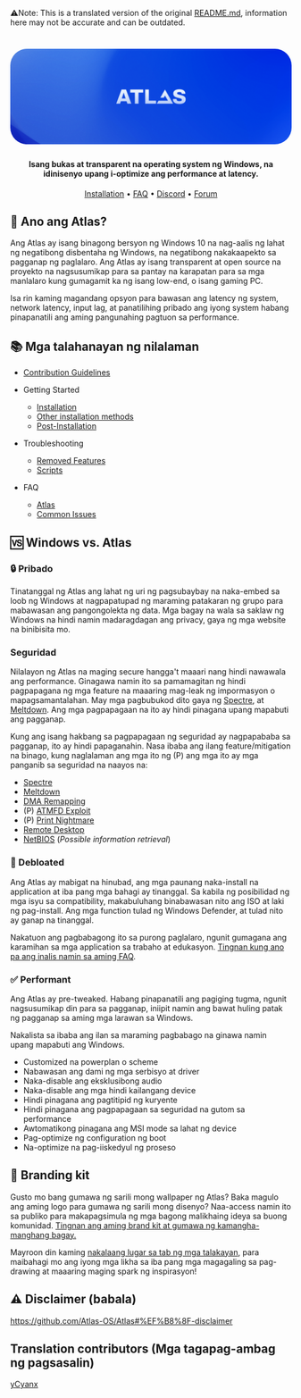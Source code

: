⚠️Note: This is a translated version of the original [README.md](https://github.com/Atlas-OS/Atlas/blob/main/README.md), information here may not be accurate and can be outdated.
<h1 align="center">
  <a href="http://atlasos.net"><img src="https://github.com/Atlas-OS/branding/blob/main/github-banner.png" alt="Atlas" width="900" style="border-radius: 30px"></a>
</h1>

<h4 align="center">Isang bukas at transparent na operating system ng Windows, na idinisenyo upang i-optimize ang performance at latency.</h4>

<p align="center">
  <a href="https://github.com/Atlas-OS/Atlas/wiki/2.-Installing">Installation</a>
  •
  <a href="https://github.com/Atlas-OS/Atlas/wiki/1.-FAQ#contents">FAQ</a>
  •
  <a href="https://discord.atlasos.net" target="_blank">Discord</a>
  •
  <a href="https://forum.atlasos.net">Forum</a>
</p>

## 🤔 **Ano ang Atlas?**

Ang Atlas ay isang binagong bersyon ng Windows 10 na nag-aalis ng lahat ng negatibong disbentaha ng Windows, na negatibong nakakaapekto sa pagganap ng paglalaro. Ang Atlas ay isang transparent at open source na proyekto na nagsusumikap para sa pantay na karapatan para sa mga manlalaro kung gumagamit ka ng isang low-end, o isang gaming PC.

Isa rin kaming magandang opsyon para bawasan ang latency ng system, network latency, input lag, at panatilihing pribado ang iyong system habang pinapanatili ang aming pangunahing pagtuon sa performance.

## 📚 **Mga talahanayan ng nilalaman**

- [Contribution Guidelines](https://docs.atlasos.net/contributions)

- Getting Started
  - [Installation](https://docs.atlasos.net/getting-started/installation)
  - [Other installation methods](https://docs.atlasos.net/getting-started/other-installation-methods/no-usb)
  - [Post-Installation](https://docs.atlasos.net/getting-started/post-installation/drivers)

- Troubleshooting
  - [Removed Features](https://docs.atlasos.net/troubleshooting/removed-features)
  - [Scripts](https://docs.atlasos.net/troubleshooting/scripts)

- FAQ
  - [Atlas](https://atlasos.net/faq)
  - [Common Issues](https://docs.atlasos.net/troubleshooting/common-issues/hyper-v/)

## 🆚 **Windows vs. Atlas**

### 🔒 Pribado
Tinatanggal ng Atlas ang lahat ng uri ng pagsubaybay na naka-embed sa loob ng Windows at nagpapatupad ng maraming patakaran ng grupo para mabawasan ang pangongolekta ng data. Mga bagay na wala sa saklaw ng Windows na hindi namin madaragdagan ang privacy, gaya ng mga website na binibisita mo.

### **Seguridad**
Nilalayon ng Atlas na maging secure hangga't maaari nang hindi nawawala ang performance. Ginagawa namin ito sa pamamagitan ng hindi pagpapagana ng mga feature na maaaring mag-leak ng impormasyon o mapagsamantalahan. May mga pagbubukod dito gaya ng [Spectre](https://spectreattack.com/spectre.pdf), at [Meltdown](https://meltdownattack.com/meltdown.pdf). Ang mga pagpapagaan na ito ay hindi pinagana upang mapabuti ang pagganap.

Kung ang isang hakbang sa pagpapagaan ng seguridad ay nagpapababa sa pagganap, ito ay hindi papaganahin.
Nasa ibaba ang ilang feature/mitigation na binago, kung naglalaman ang mga ito ng (P) ang mga ito ay mga panganib sa seguridad na naayos na:

- [Spectre](https://spectreattack.com/spectre.pdf)
- [Meltdown](https://meltdownattack.com/meltdown.pdf)
- [DMA Remapping](https://docs.microsoft.com/en-us/windows/security/information-protection/kernel-dma-protection-for-thunderbolt)
- (P) [ATMFD Exploit](https://msrc.microsoft.com/update-guide/en-US/vulnerability/CVE-2020-1020)
- (P) [Print Nightmare](https://us-cert.cisa.gov/ncas/current-activity/2021/06/30/printnightmare-critical-windows-print-spooler-vulnerability)
- [Remote Desktop](https://cve.mitre.org/cgi-bin/cvekey.cgi?keyword=Windows+Remote+Desktop)
- [NetBIOS](https://en.wikipedia.org/wiki/NetBIOS) (*Possible information retrieval*)

### 🚀 Debloated
Ang Atlas ay mabigat na hinubad, ang mga paunang naka-install na application at iba pang mga bahagi ay tinanggal. Sa kabila ng posibilidad ng mga isyu sa compatibility, makabuluhang binabawasan nito ang ISO at laki ng pag-install. Ang mga function tulad ng Windows Defender, at tulad nito ay ganap na tinanggal.

Nakatuon ang pagbabagong ito sa purong paglalaro, ngunit gumagana ang karamihan sa mga application sa trabaho at edukasyon. [Tingnan kung ano pa ang inalis namin sa aming FAQ](https://github.com/Atlas-OS/Atlas/wiki/1.-FAQ#13-whats-removed-in-atlas-os).

### ✅ Performant
Ang Atlas ay pre-tweaked. Habang pinapanatili ang pagiging tugma, ngunit nagsusumikap din para sa pagganap, iniipit namin ang bawat huling patak ng pagganap sa aming mga larawan sa Windows.

Nakalista sa ibaba ang ilan sa maraming pagbabago na ginawa namin upang mapabuti ang Windows.

- Customized na powerplan o scheme
- Nabawasan ang dami ng mga serbisyo at driver
- Naka-disable ang eksklusibong audio
- Naka-disable ang mga hindi kailangang device
- Hindi pinagana ang pagtitipid ng kuryente
- Hindi pinagana ang pagpapagaan sa seguridad na gutom sa performance
- Awtomatikong pinagana ang MSI mode sa lahat ng device
- Pag-optimize ng configuration ng boot
- Na-optimize na pag-iiskedyul ng proseso

## 🎨 Branding kit
Gusto mo bang gumawa ng sarili mong wallpaper ng Atlas? Baka magulo ang aming logo para gumawa ng sarili mong disenyo? Naa-access namin ito sa publiko para makapagsimula ng mga bagong malikhaing ideya sa buong komunidad. [Tingnan ang aming brand kit at gumawa ng kamangha-manghang bagay.](https://github.com/Atlas-OS/branding/archive/refs/heads/main.zip)

Mayroon din kaming [nakalaang lugar sa tab ng mga talakayan](https://github.com/Atlas-OS/Atlas/discussions/categories/community-artwork), para maibahagi mo ang iyong mga likha sa iba pang mga magagaling sa pag-drawing at maaaring maging spark ng inspirasyon!

## ⚠️ Disclaimer (babala)
https://github.com/Atlas-OS/Atlas#%EF%B8%8F-disclaimer

## Translation contributors (Mga tagapag-ambag ng pagsasalin)
[yCyanx](https://github.com/yCyanxs)
